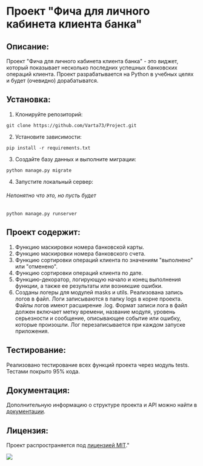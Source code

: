 # Проект "Фича для личного кабинета клиента банка"

## Описание:

Проект "Фича для личного кабинета клиента банка" - это виджет, который показывает несколько последних успешных банковских операций клиента. Проект разрабатывается на Python в учебных целях и будет (очевидно) дорабатыватся.

## Установка:

1. Клонируйте репозиторий:
```
git clone https://github.com/Varta73/Project.git
```

2. Установите зависимости:
```
pip install -r requirements.txt
```

3. Создайте базу данных и выполните миграции:
```
python manage.py migrate
```

4. Запустите локальный сервер:
###### Непонятно что это, но пусть будет
```
python manage.py runserver
```
## Проект содержит:

1. Функцию маскировки номера банковской карты.
2. Функцию маскировки номера банковского счета.
3. Функцию сортировки операций клиента по значениям "выполнено"
или "отменено".
4. Функцию сортировки операций клиента по дате.
5. Функцию-декоратор, логирующую начало и конец выполнения функции,
    а также ее результаты или возникшие ошибки.
6. Созданы логеры для модулей masks и utils. Реализована запись логов в файл. Логи записываются в папку 
logs в корне проекта. Файлы логов имеют расширение .log. Формат записи лога в файл должен включает метку времени, название модуля, уровень серьезности и сообщение, описывающее событие или ошибку, которые произошли.
Лог перезаписывается при каждом запуске приложения.

## Тестирование:
Реализовано тестирование всех функций проекта через модуль tests.
Тестами покрыто 95% кода.

## Документация:

Дополнительную информацию о структуре проекта и API можно найти в [документации](docs/README.md).

## Лицензия:

Проект распространяется под [лицензией MIT](LICENSE)."

![](https://komarev.com/ghpvc/?username=Varta73)